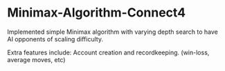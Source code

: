 # Minimax-Algorithm-Connect4

Implemented simple Minimax algorithm with varying depth search to have AI opponents of scaling difficulty.

Extra features include: Account creation and recordkeeping. (win-loss, average moves, etc)
